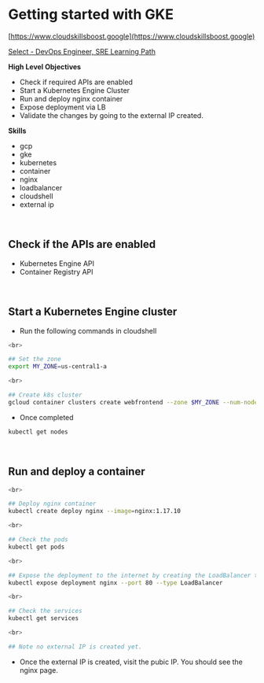 # Getting started with GKE

[https://www.cloudskillsboost.google](https://www.cloudskillsboost.google)

[Select - DevOps Engineer, SRE Learning Path](https://www.cloudskillsboost.google/paths)

**High Level Objectives**
- Check if required APIs are enabled
- Start a Kubernetes Engine Cluster 
- Run and deploy nginx container
- Expose deployment via LB
- Validate the changes by going to the external IP created.



**Skills**
- gcp
- gke
- kubernetes
- container
- nginx
- loadbalancer
- cloudshell
- external ip


<br>

## Check if the APIs are enabled

- Kubernetes Engine API
- Container Registry API

<br>

## Start a Kubernetes Engine cluster 

- Run the following commands in cloudshell

```bash
<br>

## Set the zone
export MY_ZONE=us-central1-a

<br>

## Create k8s cluster
gcloud container clusters create webfrontend --zone $MY_ZONE --num-nodes 2
```

- Once completed

```bash
kubectl get nodes
```

<br>

## Run and deploy a container

```bash
<br>

## Deploy nginx container
kubectl create deploy nginx --image=nginx:1.17.10

<br>

## Check the pods
kubectl get pods

<br>

## Expose the deployment to the internet by creating the LoadBalancer type of Service
kubectl expose deployment nginx --port 80 --type LoadBalancer

<br>

## Check the services
kubectl get services

<br>

## Note no external IP is created yet.
```

- Once the external IP is created, visit the pubic IP. You should see the nginx page.

